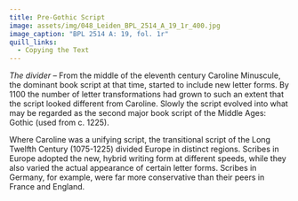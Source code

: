 ```yaml
---
title: Pre-Gothic Script
image: assets/img/048_Leiden_BPL_2514_A_19_1r_400.jpg
image_caption: "BPL 2514 A: 19, fol. 1r"
quill_links:
  - Copying the Text
---
```


*The divider* –
From the middle of the eleventh century Caroline Minuscule, the dominant
book script at that time, started to include new letter forms. By 1100
the number of letter transformations had grown to such an extent that
the script looked different from Caroline. Slowly the script evolved
into what may be regarded as the second major book script of the Middle
Ages: Gothic (used from c. 1225).

Where Caroline was a unifying script, the transitional script of the
Long Twelfth Century (1075-1225) divided Europe in distinct regions.
Scribes in Europe adopted the new, hybrid writing form at different
speeds, while they also varied the actual appearance of certain letter
forms. Scribes in Germany, for example, were far more conservative than
their peers in France and England.
